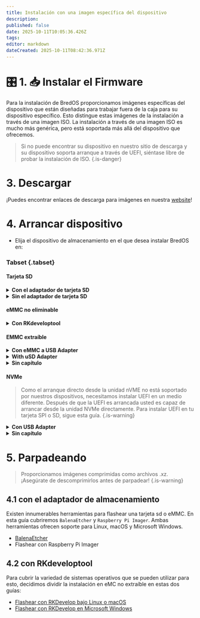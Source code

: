 ```yaml
---
title: Instalación con una imagen específica del dispositivo
description:
published: false
date: 2025-10-11T10:05:36.426Z
tags:
editor: markdown
dateCreated: 2025-10-11T08:42:36.971Z
---
```


# 🎛️ 1. 📥 Instalar el Firmware

Para la instalación de BredOS proporcionamos imágenes específicas del dispositivo que están diseñadas para trabajar fuera de la caja para su dispositivo específico. Esto distingue estas imágenes de la instalación a través de una imagen ISO. La instalación a través de una imagen ISO es mucho más genérica, pero está soportada más allá del dispositivo que ofrecemos.

> Si no puede encontrar su dispositivo en nuestro sitio de descarga y su dispositivo soporta arranque a través de UEFI, siéntase libre de probar la instalación de ISO.
> {.is-danger}

# 3. Descargar

¡Puedes encontrar enlaces de descarga para imágenes en nuestra [website](https://bredos.org/download.html)!

# 4. Arrancar dispositivo

- Elija el dispositivo de almacenamiento en el que desea instalar BredOS en:

### Tabset {.tabset}

#### Tarjeta SD

<details><summary><b>Con el adaptador de tarjeta SD</b></summary>

Inserta tu tarjeta SD en tu lector de tarjeta SD de tu PC y continúa con [**4.1 con el adaptador de almacenamiento**](#h-41-with-storage-adapter)

</details>

<details><summary><b>Sin el adaptador de tarjeta SD</b></summary>

Inserta tu tarjeta SD en tu SBC y continúa con la guía de acuerdo al sistema operativo de tu PC encontrado en la sección [**4.2 con RKdeveloptool**](#h-4-2-with-rkdeveloptool).

> Antes de flashear, debe establecer su dispositivo de destino a `tarjeta sd`. Para ello, echa un vistazo a [4.2 Cambiando destino flash](/install/device-specific-image/Flashing-the-eMMC-with-Linux-or-macOS#h-42-changing-flash-target).
> {.is-danger}

</details>

#### eMMC no eliminable

<details><summary><b>Con RKdeveloptool</b></summary>

Continúa con la guía de acuerdo al sistema operativo de tu PC encontrado en la sección [**4.2 con RKdeveloptool**](#h-4-2-with-rkdeveloptool)

</details>

#### EMMC extraíble

<details><summary><b>Con eMMC a USB Adapter</b></summary>

Como casi todos los USB conocidos comúnmente se basan en el almacenamiento eMMC, existen adaptadores USB a eMMC que son USB-Sticks pero con almacenamiento eMMC extraíble. Estos pueden ser usados para flashear BredOS también. Conecte el eMMC a su Adapter como se muestra en la captura de pantalla de abajo.

<details><summary><b>USB al adaptador eMMC</b></summary>

![emmc-reader-cut.png](/installation-dsi/emmc-reader-cut.png)

   </details>

Luego continúa con [**4.1 con adaptador de almacenamiento**](#h-41-with-storage-adapter).

</details>

<details><summary><b>With uSD Adapter</b></summary>
As a eMMC is basically an SD Card which is (mostly) hardwired to the SBC there are adapters you can connect your eMMC to convert them into an SD Card.

<details><summary><b>uSD Adpater y eMMC</b></summary>

![usd-emmc-cut.png](/installation-dsi/usd-emmc-cut.png)

</details>
Firmly press the connector of the eMMC onto the uSD Adapter and connect them to your SD Card Reader.

<details><summary><b>adaptador uSD conectado al lector</b></summary>

![usd-connected-cut.png](/installation-dsi/usd-connected-cut.png)

</details>

Luego continúa con [**4.1 con adaptador de almacenamiento**](#h-41-with-storage-adapter).

</details>

<details><summary><b>Sin capítulo</b></summary>

Conecta tu eMMC a tu SBC y continúa con la guía según el sistema operativo de tu PC encontrado en la sección [**4.2 con RKdeveloptool**](#h-4-2-with-rkdeveloptool).

</details>

#### NVMe

> Como el arranque directo desde la unidad nVME no está soportado por nuestros dispositivos, necesitamos instalar UEFI en un medio diferente. Después de que la UEFI es arrancada usted es capaz de arrancar desde la unidad NVMe directamente. Para instalar UEFI en tu tarjeta SPI o SD, sigue esta guía.
> {.is-warning}

<details><summary><b>Con USB Adapter</b></summary>

Conecta la unidad a tu PC mediante un adaptador USB y continúa con [**4.1 con adaptador de almacenamiento**](#h-41-with-storage-adapter). Después de flashear, conecte la unidad al puerto NVMe de su SBC.

</details>

<details><summary><b>Sin capítulo</b></summary>

Conecta tu unidad NVMe a tu SBC y continúa con la guía de acuerdo con el sistema operativo de tu PC que se encuentra en la sección [**4.2 con RKdeveloptool**](#h-4-2-with-rkdeveloptool).

> Antes de flashear, debe establecer su dispositivo de destino a `NVMe`. Para ello, echa un vistazo a [4.2 Cambiando destino flash](/install/device-specific-image/Flashing-the-eMMC-with-Linux-or-macOS#h-42-changing-flash-target).
> {.is-danger}

</details>

# 5. Parpadeando

> Proporcionamos imágenes comprimidas como archivos .xz. ¡Asegúrate de descomprimirlos antes de parpadear!
> {.is-warning}

## 4.1 con el adaptador de almacenamiento

Existen innumerables herramientas para flashear una tarjeta sd o eMMC. En esta guía cubriremos `BalenaEtcher` y `Raspberry Pi Imager`. Ambas herramientas ofrecen soporte para Linux, macOS y Microsoft Windows.

- [BalenaEtcher](https://etcher.balena.io/)
- Flashear con Raspberry Pi Imager

## 4.2 con RKdeveloptool

Para cubrir la variedad de sistemas operativos que se pueden utilizar para esto, decidimos dividir la instalación en eMC no extraíble en estas dos guías:

- [Flashear con RKDevelop bajo Linux o macOS](/en/install/device-specific-image/Flashing-the-eMMC-with-Linux-or-macOS)
- [Flashear con RKDevelop en Microsoft Windows](/en/install/device-specific-image/Flashing-the-eMMC-with-Microsoft-Windows)
